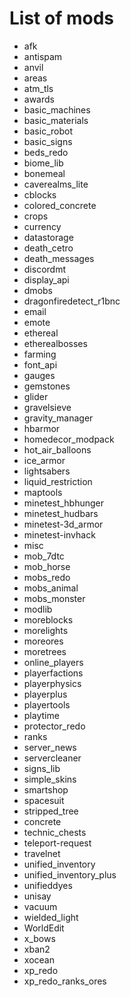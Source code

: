# List of mods

- afk
- antispam
- anvil
- areas
- atm_tls
- awards
- basic_machines
- basic_materials
- basic_robot
- basic_signs
- beds_redo
- biome_lib
- bonemeal
- caverealms_lite
- cblocks
- colored_concrete
- crops
- currency
- datastorage
- death_cetro
- death_messages
- discordmt
- display_api
- dmobs
- dragonfiredetect_r1bnc
- email
- emote
- ethereal
- etherealbosses
- farming
- font_api
- gauges
- gemstones
- glider
- gravelsieve
- gravity_manager
- hbarmor
- homedecor_modpack
- hot_air_balloons
- ice_armor
- lightsabers
- liquid_restriction
- maptools
- minetest_hbhunger
- minetest_hudbars
- minetest-3d_armor
- minetest-invhack
- misc
- mob_7dtc
- mob_horse
- mobs_redo
- mobs_animal
- mobs_monster
- modlib
- moreblocks
- morelights
- moreores
- moretrees
- online_players
- playerfactions
- playerphysics
- playerplus
- playertools
- playtime
- protector_redo
- ranks
- server_news
- servercleaner
- signs_lib
- simple_skins
- smartshop
- spacesuit
- stripped_tree
- concrete
- technic_chests
- teleport-request
- travelnet
- unified_inventory
- unified_inventory_plus
- unifieddyes
- unisay
- vacuum
- wielded_light
- WorldEdit
- x_bows
- xban2
- xocean
- xp_redo
- xp_redo_ranks_ores
